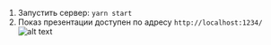 1. Запустить сервер: `yarn start`
2. Показ презентации доступен по адресу `http://localhost:1234/`
![alt text](https://github.com/PavelBazhan/ifmo-results-3/blob/master/sock-001/scr01.png "Empty Presentation")
